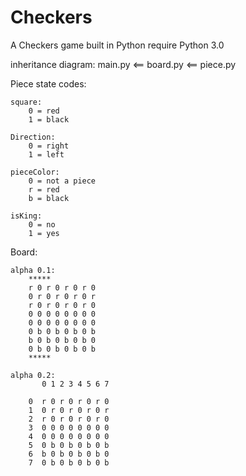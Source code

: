 Checkers
========

A Checkers game built in Python
	require Python 3.0

inheritance diagram:
	main.py <== board.py <== piece.py

Piece state codes:

	square:
		0 = red
		1 = black

	Direction:
		0 = right
		1 = left

	pieceColor:
		0 = not a piece
		r = red
		b = black

	isKing:
		0 = no
		1 = yes


Board:

	alpha 0.1:
		*****
		r 0 r 0 r 0 r 0
		0 r 0 r 0 r 0 r
		r 0 r 0 r 0 r 0
		0 0 0 0 0 0 0 0
		0 0 0 0 0 0 0 0
		0 b 0 b 0 b 0 b
		b 0 b 0 b 0 b 0
		0 b 0 b 0 b 0 b
		*****

	alpha 0.2:
		   0 1 2 3 4 5 6 7

		0  r 0 r 0 r 0 r 0
		1  0 r 0 r 0 r 0 r
		2  r 0 r 0 r 0 r 0
		3  0 0 0 0 0 0 0 0
		4  0 0 0 0 0 0 0 0
		5  0 b 0 b 0 b 0 b
		6  b 0 b 0 b 0 b 0
		7  0 b 0 b 0 b 0 b



